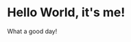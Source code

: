 <html lang="en">
	<head>
		<meta charset="utf-8">
		<title>First HTML thingy</title>
	</head>
	<body>
		<h1>Hello World, it's me!</h1>
		<p>What a good day!</p>
	</body>
<html/>
